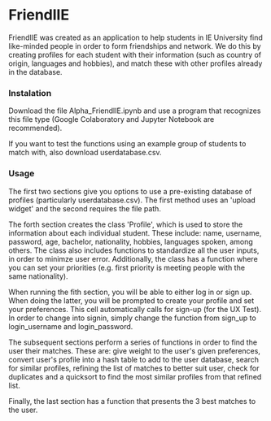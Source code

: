 # FriendlIE

FriendlIE was created as an application to help students in IE University find like-minded people in order to form friendships and network. We do this by creating profiles for each student with their information (such as country of origin, languages and hobbies), and match these with other profiles already in the database. 

### Instalation 

Download the file Alpha_FriendlIE.ipynb and use a program that recognizes this file type (Google Colaboratory and Jupyter Notebook are recommended).

If you want to test the functions using an example group of students to match with, also download userdatabase.csv.

### Usage

The first two sections give you options to use a pre-existing database of profiles (particularly userdatabase.csv). The first method uses an 'upload widget' and the second requires the file path. 

The forth section creates the class 'Profile', which is used to store the information about each individual student. These include: name, username, password, age, bachelor, nationality, hobbies, languages spoken, among others. The class also includes functions to standardize all the user inputs, in order to minimze user error. Additionally, the class has a function where you can set your priorities (e.g. first priority is meeting people with the same nationality). 

When running the fith section, you will be able to either log in or sign up. When doing the latter, you will be prompted to create your profile and set your preferences. This cell automatically calls for sign-up (for the UX Test). In order to change into signin, simply change the function from sign_up to login_username and login_password. 

The subsequent sections perform a series of functions in order to find the user their matches. These are: give weight to the user's given preferences, convert user's profile into a hash table to add to the user database, search for similar profiles, refining the list of matches to better suit user, check for duplicates and a quicksort to find the most similar profiles from that refined list.

Finally, the last section has a function that presents the 3 best matches to the user. 
